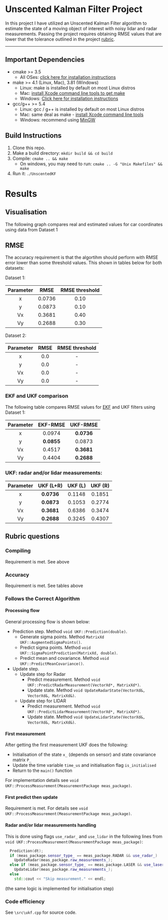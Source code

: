 [//]: # (Image References)

# Unscented Kalman Filter Project

In this project I have utilized an Unscented Kalman Filter algorithm to estimate the state of a moving object of interest with noisy lidar and radar measurements. Passing the project requires obtaining RMSE values that are lower that the tolerance outlined in the project [rubric](https://review.udacity.com/#!/rubrics/783/view). 

---

## Important Dependencies

* cmake >= 3.5
  * All OSes: [click here for installation instructions](https://cmake.org/install/)
* make >= 4.1 (Linux, Mac), 3.81 (Windows)
  * Linux: make is installed by default on most Linux distros
  * Mac: [install Xcode command line tools to get make](https://developer.apple.com/xcode/features/)
  * Windows: [Click here for installation instructions](http://gnuwin32.sourceforge.net/packages/make.htm)
* gcc/g++ >= 5.4
  * Linux: gcc / g++ is installed by default on most Linux distros
  * Mac: same deal as make - [install Xcode command line tools](https://developer.apple.com/xcode/features/)
  * Windows: recommend using [MinGW](http://www.mingw.org/)

## Build Instructions

1. Clone this repo.
2. Make a build directory: `mkdir build && cd build`
3. Compile: `cmake .. && make` 
   * On windows, you may need to run: `cmake .. -G "Unix Makefiles" && make`
4. Run it: `./UnscentedKF `

# Results

## Visualisation

The following graph compares real and estimated values for car coordinates using data from Dataset 1



## RMSE

The accuracy requirement is that the algortihm should perform with RMSE error lower than some threshold values. This shown in tables below for both datasets:

Dataset 1:

| Parameter | RMSE | RMSE threshold |
|:---------:|:----:|:--------------:|
|x          |0.0736| 0.10           |
|y          |0.0873| 0.10           |
|Vx         |0.3681| 0.40           |
|Vy         |0.2688| 0.30           |

Dataset 2:

| Parameter | RMSE | RMSE threshold |
|:---------:|:----:|:--------------:|
|x          |0.0| -           |
|y          |0.0| -           |
|Vx         |0.0| -           |
|Vy         |0.0| -           |

### EKF and UKF comparison

The following table compares RMSE values for [EKF](https://github.com/SIakovlev/CarND_Term2_P1) and UKF filters using Dataset 1:

| Parameter | EKF-RMSE | UKF-RMSE |
|:---------:|:----:|:--------------:|
|x          |0.0974  | **0.0736**         |
|y          |**0.0855**| 0.0873         |
|Vx         |0.4517  | **0.3681**         |
|Vy         |0.4404  | **0.2688**         |

### UKF: radar and/or lidar measurements:

| Parameter | UKF (L+R) | UKF (L) | UKF (R) |
|:---------:|:---------:|:-------:|:-------:|
|x          |**0.0736**   | 0.1148  | 0.1851  |
|y          |**0.0873**   | 0.1053  | 0.2774  |
|Vx         |**0.3681**   | 0.6386  | 0.3474  |
|Vy         |**0.2688**   | 0.3245  | 0.4307  |

## Rubric questions

### Compiling
Requirement is met. See above

### Accuracy
Requirement is met. See tables above

### Follows the Correct Algorithm

#### Processing flow
General processing flow is shown below: 
* Prediction step. Method `void UKF::Prediction(double)`.
  * Generate sigma points. Method `MatrixXd UKF::AugmentedSigmaPoints()`. 
  * Predict sigma points. Method `void UKF::SigmaPointPrediction(MatrixXd, double)`.
  * Predict mean and covariance. Method `void UKF::PredictMeanCovariance()`.
* Update step. 
  * Update step for Radar
    * Predict measurement. Method `void UKF::PredictRadarMeasurement(VectorXd*, MatrixXd*)`.
    * Update state. Method `void UpdateRadarState(VectorXd&, VectorXd&, MatrixXd&)`.
  * Update step for LIDAR
    * Predict measurement. Method `void UKF::PredictLidarMeasurement(VectorXd*, MatrixXd*)`.
    * Update state. Method `void UpdateLidarState(VectorXd&, VectorXd&, MatrixXd&)`. 

#### First measurement
After getting the first measurement UKF does the following:

* Initialisation of the state `x_` (depends on sensor) and state covariance matrix `P_`
* Update the time variable `time_us` and initialisation flag `is_initialised`
* Return to the `main()` function 

For implementation details see `void UKF::ProcessMeasurement(MeasurementPackage meas_package)`.

#### First predict then update
Requirement is met. For details see `void UKF::ProcessMeasurement(MeasurementPackage meas_package)`.

#### Radar and/or lidar measurements handling
This is done using flags `use_radar_` and `use_lidar` in the following lines from `void UKF::ProcessMeasurement(MeasurementPackage meas_package)`:

```c++
  Prediction(dt);
  if (meas_package.sensor_type_ == meas_package.RADAR && use_radar_)
    UpdateRadar(meas_package.raw_measurements_);
  else if (meas_package.sensor_type_ == meas_package.LASER && use_laser_)
    UpdateLidar(meas_package.raw_measurements_);
  else
    std::cout << "Skip measurement." << endl;
```
(the same logic is implemented for initialisation step)

### Code efficiency
See `\src\ukf.cpp` for source code.
